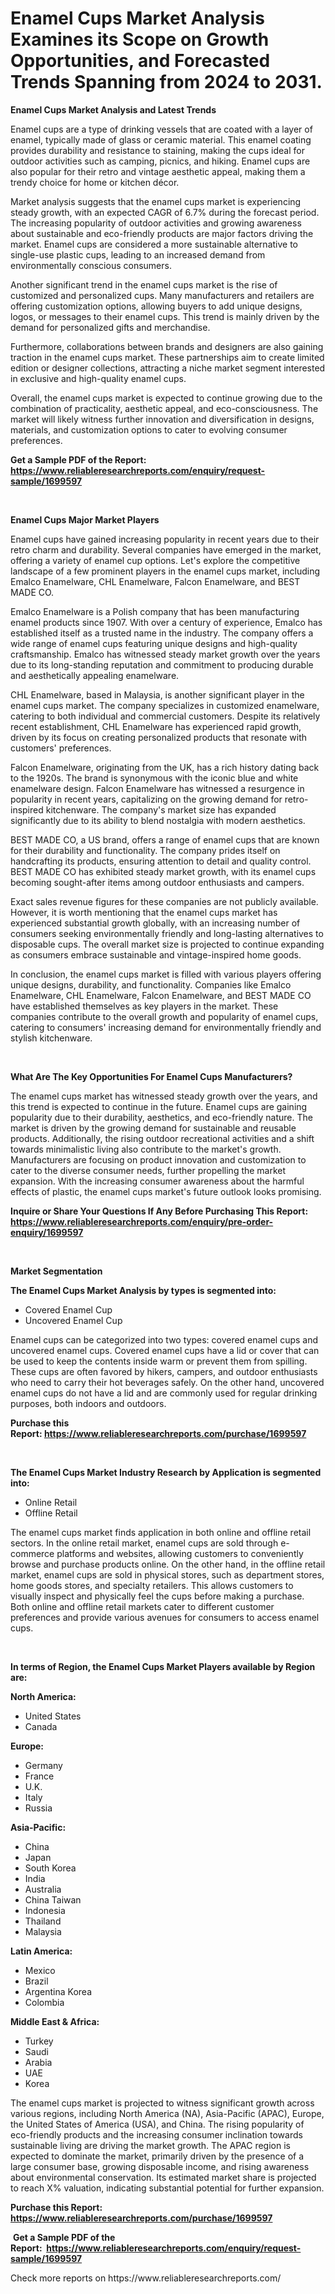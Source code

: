 <p><h1>Enamel Cups Market Analysis Examines its Scope on Growth Opportunities, and Forecasted Trends Spanning from 2024 to 2031.</h1></p><p><strong>Enamel Cups Market Analysis and Latest Trends</strong></p>
<p><p>Enamel cups are a type of drinking vessels that are coated with a layer of enamel, typically made of glass or ceramic material. This enamel coating provides durability and resistance to staining, making the cups ideal for outdoor activities such as camping, picnics, and hiking. Enamel cups are also popular for their retro and vintage aesthetic appeal, making them a trendy choice for home or kitchen décor.</p><p>Market analysis suggests that the enamel cups market is experiencing steady growth, with an expected CAGR of 6.7% during the forecast period. The increasing popularity of outdoor activities and growing awareness about sustainable and eco-friendly products are major factors driving the market. Enamel cups are considered a more sustainable alternative to single-use plastic cups, leading to an increased demand from environmentally conscious consumers.</p><p>Another significant trend in the enamel cups market is the rise of customized and personalized cups. Many manufacturers and retailers are offering customization options, allowing buyers to add unique designs, logos, or messages to their enamel cups. This trend is mainly driven by the demand for personalized gifts and merchandise.</p><p>Furthermore, collaborations between brands and designers are also gaining traction in the enamel cups market. These partnerships aim to create limited edition or designer collections, attracting a niche market segment interested in exclusive and high-quality enamel cups.</p><p>Overall, the enamel cups market is expected to continue growing due to the combination of practicality, aesthetic appeal, and eco-consciousness. The market will likely witness further innovation and diversification in designs, materials, and customization options to cater to evolving consumer preferences.</p></p>
<p><strong>Get a Sample PDF of the Report:&nbsp; <a href="https://www.reliableresearchreports.com/enquiry/request-sample/1699597">https://www.reliableresearchreports.com/enquiry/request-sample/1699597</a></strong></p>
<p>&nbsp;</p>
<p><strong>Enamel Cups Major Market Players</strong></p>
<p><p>Enamel cups have gained increasing popularity in recent years due to their retro charm and durability. Several companies have emerged in the market, offering a variety of enamel cup options. Let's explore the competitive landscape of a few prominent players in the enamel cups market, including Emalco Enamelware, CHL Enamelware, Falcon Enamelware, and BEST MADE CO.</p><p>Emalco Enamelware is a Polish company that has been manufacturing enamel products since 1907. With over a century of experience, Emalco has established itself as a trusted name in the industry. The company offers a wide range of enamel cups featuring unique designs and high-quality craftsmanship. Emalco has witnessed steady market growth over the years due to its long-standing reputation and commitment to producing durable and aesthetically appealing enamelware.</p><p>CHL Enamelware, based in Malaysia, is another significant player in the enamel cups market. The company specializes in customized enamelware, catering to both individual and commercial customers. Despite its relatively recent establishment, CHL Enamelware has experienced rapid growth, driven by its focus on creating personalized products that resonate with customers' preferences.</p><p>Falcon Enamelware, originating from the UK, has a rich history dating back to the 1920s. The brand is synonymous with the iconic blue and white enamelware design. Falcon Enamelware has witnessed a resurgence in popularity in recent years, capitalizing on the growing demand for retro-inspired kitchenware. The company's market size has expanded significantly due to its ability to blend nostalgia with modern aesthetics.</p><p>BEST MADE CO, a US brand, offers a range of enamel cups that are known for their durability and functionality. The company prides itself on handcrafting its products, ensuring attention to detail and quality control. BEST MADE CO has exhibited steady market growth, with its enamel cups becoming sought-after items among outdoor enthusiasts and campers.</p><p>Exact sales revenue figures for these companies are not publicly available. However, it is worth mentioning that the enamel cups market has experienced substantial growth globally, with an increasing number of consumers seeking environmentally friendly and long-lasting alternatives to disposable cups. The overall market size is projected to continue expanding as consumers embrace sustainable and vintage-inspired home goods.</p><p>In conclusion, the enamel cups market is filled with various players offering unique designs, durability, and functionality. Companies like Emalco Enamelware, CHL Enamelware, Falcon Enamelware, and BEST MADE CO have established themselves as key players in the market. These companies contribute to the overall growth and popularity of enamel cups, catering to consumers' increasing demand for environmentally friendly and stylish kitchenware.</p></p>
<p>&nbsp;</p>
<p><strong>What Are The Key Opportunities For Enamel Cups Manufacturers?</strong></p>
<p><p>The enamel cups market has witnessed steady growth over the years, and this trend is expected to continue in the future. Enamel cups are gaining popularity due to their durability, aesthetics, and eco-friendly nature. The market is driven by the growing demand for sustainable and reusable products. Additionally, the rising outdoor recreational activities and a shift towards minimalistic living also contribute to the market's growth. Manufacturers are focusing on product innovation and customization to cater to the diverse consumer needs, further propelling the market expansion. With the increasing consumer awareness about the harmful effects of plastic, the enamel cups market's future outlook looks promising.</p></p>
<p><strong>Inquire or Share Your Questions If Any Before Purchasing This Report: <a href="https://www.reliableresearchreports.com/enquiry/pre-order-enquiry/1699597">https://www.reliableresearchreports.com/enquiry/pre-order-enquiry/1699597</a></strong></p>
<p>&nbsp;</p>
<p><strong>Market Segmentation</strong></p>
<p><strong>The Enamel Cups Market Analysis by types is segmented into:</strong></p>
<p><ul><li>Covered Enamel Cup</li><li>Uncovered Enamel Cup</li></ul></p>
<p><p>Enamel cups can be categorized into two types: covered enamel cups and uncovered enamel cups. Covered enamel cups have a lid or cover that can be used to keep the contents inside warm or prevent them from spilling. These cups are often favored by hikers, campers, and outdoor enthusiasts who need to carry their hot beverages safely. On the other hand, uncovered enamel cups do not have a lid and are commonly used for regular drinking purposes, both indoors and outdoors.</p></p>
<p><strong>Purchase this Report:&nbsp;<a href="https://www.reliableresearchreports.com/purchase/1699597">https://www.reliableresearchreports.com/purchase/1699597</a></strong></p>
<p>&nbsp;</p>
<p><strong>The Enamel Cups Market Industry Research by Application is segmented into:</strong></p>
<p><ul><li>Online Retail</li><li>Offline Retail</li></ul></p>
<p><p>The enamel cups market finds application in both online and offline retail sectors. In the online retail market, enamel cups are sold through e-commerce platforms and websites, allowing customers to conveniently browse and purchase products online. On the other hand, in the offline retail market, enamel cups are sold in physical stores, such as department stores, home goods stores, and specialty retailers. This allows customers to visually inspect and physically feel the cups before making a purchase. Both online and offline retail markets cater to different customer preferences and provide various avenues for consumers to access enamel cups.</p></p>
<p>&nbsp;</p>
<p><strong>In terms of Region, the Enamel Cups Market Players available by Region are:</strong></p>
<p>
    <p> <strong> North America: </strong>
        <ul>
            <li>United States</li>
            <li>Canada</li>
        </ul>
        </p> 
    <p> <strong> Europe: </strong>
        <ul>
            <li>Germany</li>
            <li>France</li>
            <li>U.K.</li>
            <li>Italy</li>
            <li>Russia</li>
        </ul>
        </p> 
    <p> <strong> Asia-Pacific: </strong>
        <ul>
            <li>China</li>
            <li>Japan</li>
            <li>South Korea</li>
            <li>India</li>
            <li>Australia</li>
            <li>China Taiwan</li>
            <li>Indonesia</li>
            <li>Thailand</li>
            <li>Malaysia</li>
        </ul>
        </p> 
    <p> <strong> Latin America: </strong>
        <ul>
            <li>Mexico</li>
            <li>Brazil</li>
            <li>Argentina Korea</li>
            <li>Colombia</li>
        </ul>
        </p> 
    <p> <strong> Middle East & Africa: </strong>
        <ul>
            <li>Turkey</li>
            <li>Saudi</li>
            <li>Arabia</li>
            <li>UAE</li>
            <li>Korea</li>
        </ul>
    </p>
    </p>
<p><p>The enamel cups market is projected to witness significant growth across various regions, including North America (NA), Asia-Pacific (APAC), Europe, the United States of America (USA), and China. The rising popularity of eco-friendly products and the increasing consumer inclination towards sustainable living are driving the market growth. The APAC region is expected to dominate the market, primarily driven by the presence of a large consumer base, growing disposable income, and rising awareness about environmental conservation. Its estimated market share is projected to reach X% valuation, indicating substantial potential for further expansion.</p></p>
<p><strong>Purchase this Report: <a href="https://www.reliableresearchreports.com/purchase/1699597">https://www.reliableresearchreports.com/purchase/1699597</a></strong></p>
<p>&nbsp;<strong>Get a Sample PDF of the Report:&nbsp;&nbsp;<a href="https://www.reliableresearchreports.com/enquiry/request-sample/1699597">https://www.reliableresearchreports.com/enquiry/request-sample/1699597</a></strong></p>
<p><strong></strong></p>
<p>Check more reports on https://www.reliableresearchreports.com/</p>